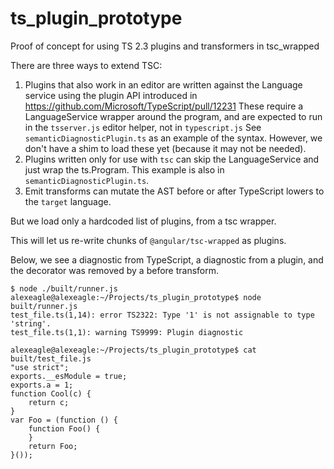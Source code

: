 # ts_plugin_prototype
Proof of concept for using TS 2.3 plugins and transformers in tsc_wrapped

There are three ways to extend TSC:

1. Plugins that also work in an editor are written against the Language service
using the plugin API introduced in https://github.com/Microsoft/TypeScript/pull/12231
These require a LanguageService wrapper around the program, and are expected to
run in the `tsserver.js` editor helper, not in `typescript.js`
See `semanticDiagnosticPlugin.ts` as an example of the syntax. However, we don't
have a shim to load these yet (because it may not be needed).
2. Plugins written only for use with `tsc` can skip the LanguageService and just
wrap the ts.Program. This example is also in `semanticDiagnosticPlugin.ts`.
3. Emit transforms can mutate the AST before or after TypeScript lowers to the
`target` language.

But we load only a hardcoded list of plugins, from a tsc wrapper.

This will let us re-write chunks of `@angular/tsc-wrapped` as plugins.

Below, we see a diagnostic from TypeScript, a diagnostic from a plugin, and
the decorator was removed by a before transform.

```
$ node ./built/runner.js
alexeagle@alexeagle:~/Projects/ts_plugin_prototype$ node built/runner.js
test_file.ts(1,14): error TS2322: Type '1' is not assignable to type 'string'.
test_file.ts(1,1): warning TS9999: Plugin diagnostic

alexeagle@alexeagle:~/Projects/ts_plugin_prototype$ cat built/test_file.js
"use strict";
exports.__esModule = true;
exports.a = 1;
function Cool(c) {
    return c;
}
var Foo = (function () {
    function Foo() {
    }
    return Foo;
}());

```
